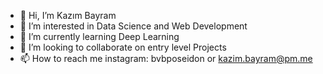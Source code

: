 - 👋 Hi, I’m Kazım Bayram
- 👀 I’m interested in Data Science and Web Development
- 🌱 I’m currently learning Deep Learning
- 💞️ I’m looking to collaborate on entry level Projects
- 📫 How to reach me instagram: bvbposeidon or kazim.bayram@pm.me



